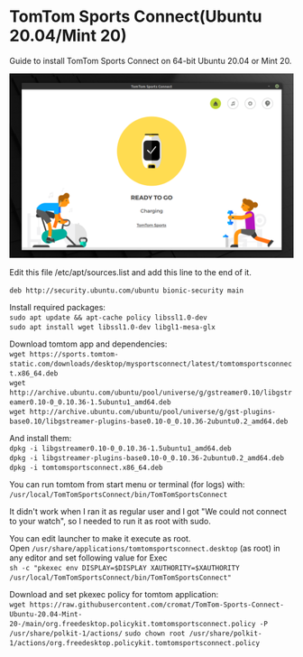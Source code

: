 # TomTom Sports Connect(Ubuntu 20.04/Mint 20)<br />

Guide to install TomTom Sports Connect on 64-bit Ubuntu 20.04 or Mint 20.<br />

![](tomtom-sports-connect.png)

Edit this file /etc/apt/sources.list and add this line to the end of it.

`deb http://security.ubuntu.com/ubuntu bionic-security main`

Install required packages:<br />
`sudo apt update && apt-cache policy libssl1.0-dev`<br />
`sudo apt install wget libssl1.0-dev libgl1-mesa-glx`

Download tomtom app and dependencies:<br />
`wget https://sports.tomtom-static.com/downloads/desktop/mysportsconnect/latest/tomtomsportsconnect.x86_64.deb`<br />
`wget http://archive.ubuntu.com/ubuntu/pool/universe/g/gstreamer0.10/libgstreamer0.10-0_0.10.36-1.5ubuntu1_amd64.deb`<br />
`wget http://archive.ubuntu.com/ubuntu/pool/universe/g/gst-plugins-base0.10/libgstreamer-plugins-base0.10-0_0.10.36-2ubuntu0.2_amd64.deb`<br />

And install them:<br />
`dpkg -i libgstreamer0.10-0_0.10.36-1.5ubuntu1_amd64.deb`<br />
`dpkg -i libgstreamer-plugins-base0.10-0_0.10.36-2ubuntu0.2_amd64.deb`<br />
`dpkg -i tomtomsportsconnect.x86_64.deb`<br />

You can run tomtom from start menu or terminal (for logs) with:<br />
`/usr/local/TomTomSportsConnect/bin/TomTomSportsConnect`<br />

It didn't work when I ran it as regular user and I got "We could not connect to your watch", so I needed to run it as root with sudo.

You can edit launcher to make it execute as root.<br />
Open `/usr/share/applications/tomtomsportsconnect.desktop` (as root) in any editor and set following value for Exec<br />
`sh -c "pkexec env DISPLAY=$DISPLAY XAUTHORITY=$XAUTHORITY /usr/local/TomTomSportsConnect/bin/TomTomSportsConnect"`

Download and set pkexec policy for tomtom application:<br /> 
`wget https://raw.githubusercontent.com/cromat/TomTom-Sports-Connect-Ubuntu-20.04-Mint-20-/main/org.freedesktop.policykit.tomtomsportsconnect.policy -P /usr/share/polkit-1/actions/`
`sudo chown root /usr/share/polkit-1/actions/org.freedesktop.policykit.tomtomsportsconnect.policy`
